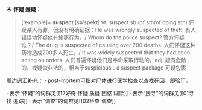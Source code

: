 ☀ <span class="category">**怀疑 嫌疑：**</span>
>[!example]+ <span class="vocabulary">**suspect**</span> [sə'spekt] 
> <span class="definition">vt. suspect sb (of sth/of doing sth) 怀疑某人有罪，但没有明确证据：</span>He was wrongly suspected of theft. 有人错误地怀疑他有偷窃行为。/ Whom do the police suspect? 警方怀疑谁？/ The drug is suspected of causing over 200 deaths. 人们怀疑这种药物造成200多人死亡。/ It was widely suspected that they had been acting on orders. 人们普遍怀疑他们是奉命采取行动的。<span class="definition">adj. 疑有危险的，或疑似非法的，相当于suspicious：</span>a suspect package 可疑包裹

周边词汇补充：
· post-mortem可指对尸体进行医学检查以查找死因，即验尸。

· 表示“怀疑”的词群见[[12好奇 怀疑 质疑 困惑 糊涂]]
· 表示“搜寻”的词群见[[01寻找 追踪]]
· 表示“调查”的词群见[[02检查 调查]]
